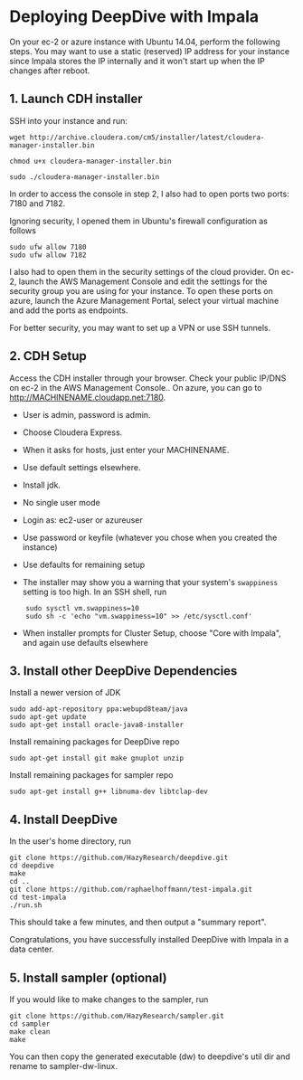 # Deploying DeepDive with Impala

On your ec-2 or azure instance with Ubuntu 14.04, perform the following steps.
You may want to use a static (reserved) IP address for your instance since
Impala stores the IP internally and it won't start up when the IP changes after
reboot.

## 1. Launch CDH installer

SSH into your instance and run:

    wget http://archive.cloudera.com/cm5/installer/latest/cloudera-manager-installer.bin

    chmod u+x cloudera-manager-installer.bin

    sudo ./cloudera-manager-installer.bin

In order to access the console in step 2, I also had to open ports two ports: 7180 and 7182.

Ignoring security, I opened them in Ubuntu's firewall configuration as follows

    sudo ufw allow 7180
    sudo ufw allow 7182

I also had to open them in the security settings of the cloud provider. On ec-2, launch 
the AWS Management Console and edit the settings for the
security group you are using for your instance. To open these ports on azure, launch the
Azure Management Portal, select your virtual machine and add the ports as endpoints.

For better security, you may want to set up a VPN or use SSH tunnels.

## 2. CDH Setup

Access the CDH installer through your browser. Check your public IP/DNS on ec-2 in the
AWS Management Console.. On azure, you can go to http://MACHINENAME.cloudapp.net:7180. 

* User is admin, password is admin.

* Choose Cloudera Express.

* When it asks for hosts, just enter your MACHINENAME.

* Use default settings elsewhere.

* Install jdk.

* No single user mode

* Login as: ec2-user or azureuser

* Use password or keyfile (whatever you chose when you created the instance)

* Use defaults for remaining setup

* The installer may show you a warning that your system's `swappiness` setting is too high. In an SSH shell, run
```
    sudo sysctl vm.swappiness=10
    sudo sh -c 'echo "vm.swappiness=10" >> /etc/sysctl.conf'
```
* When installer prompts for Cluster Setup, choose "Core with Impala", and again use defaults elsewhere

## 3. Install other DeepDive Dependencies

Install a newer version of JDK

    sudo add-apt-repository ppa:webupd8team/java
    sudo apt-get update
    sudo apt-get install oracle-java8-installer

Install remaining packages for DeepDive repo

    sudo apt-get install git make gnuplot unzip

Install remaining packages for sampler repo

    sudo apt-get install g++ libnuma-dev libtclap-dev


## 4. Install DeepDive

In the user's home directory, run

    git clone https://github.com/HazyResearch/deepdive.git
    cd deepdive
    make
    cd ..
    git clone https://github.com/raphaelhoffmann/test-impala.git
    cd test-impala
    ./run.sh

This should take a few minutes, and then output a "summary report".

Congratulations, you have successfully installed DeepDive with Impala in a data center.


## 5. Install sampler (optional)

If you would like to make changes to the sampler, run

    git clone https://github.com/HazyResearch/sampler.git
    cd sampler
    make clean
    make
    
You can then copy the generated executable (dw) to deepdive's util dir and
rename to sampler-dw-linux.


